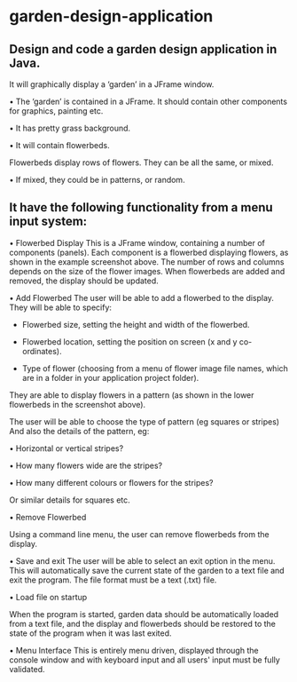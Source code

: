 # garden-design-application

## Design and code a garden design application in Java. 

It will graphically display a ‘garden’ in a JFrame window. 

• The ‘garden’ is contained in a JFrame. It should contain other components for graphics, painting etc.

• It has pretty grass background. 

• It will contain flowerbeds. 

Flowerbeds display rows of flowers. They can be all the same, or mixed.

• If mixed, they could be in patterns, or random. 

## It have the following functionality from a menu input system: 

• Flowerbed Display 
This is a JFrame window, containing a number of components (panels). Each component is a flowerbed displaying flowers, as shown in the example screenshot above. The number of rows and columns depends on the size of the flower images. When flowerbeds are added and removed, the display should be updated. 

• Add Flowerbed 
The user will be able to add a flowerbed to the display. They will be able to specify: 

- Flowerbed size, setting the height and width of the flowerbed. 

- Flowerbed location, setting the position on screen (x and y co-ordinates). 

- Type of flower (choosing from a menu of flower image file names, which are in a folder in your application project folder). 

They are able to display flowers in a pattern (as shown in the lower flowerbeds in the screenshot above). 

The user will be able to choose the type of pattern (eg squares or stripes) 
And also the details of the pattern, eg: 

• Horizontal or vertical stripes? 

• How many flowers wide are the stripes? 

• How many different colours or flowers for the stripes? 

Or similar details for squares etc. 

• Remove Flowerbed 

Using a command line menu, the user can remove flowerbeds from the display. 

• Save and exit 
The user will be able to select an exit option in the menu. This will automatically save the current state of the garden to a text file and exit the program. The file format must be a text (.txt) file. 

• Load file on startup 

When the program is started, garden data should be automatically loaded from a text file, and the display and flowerbeds should be restored to the state of the 
program when it was last exited. 

• Menu Interface
This is entirely menu driven, displayed through the console window and with keyboard input and all users' input	must be fully validated.
